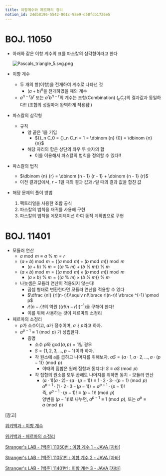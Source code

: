 ```yaml
---
title: 이항계수와 페르마의 정리
notion_id: 24db8196-5542-801c-98e9-d58fcb1726e5
---
```

  
# BOJ. 11050  
  
- 아래와 같은 이항 계수의 표를 파스칼의 삼각형이라고 한다  
  
    ![Pascals_triangle_5.svg.png](https://prod-files-secure.s3.us-west-2.amazonaws.com/ee9cb3f6-9bac-463c-ac07-0442097183e8/67dbf580-7a07-485d-ae36-3de4a6a96e17/Pascals_triangle_5.svg.png?X-Amz-Algorithm=AWS4-HMAC-SHA256&X-Amz-Content-Sha256=UNSIGNED-PAYLOAD&X-Amz-Credential=ASIAZI2LB4665PAXQRKO%2F20250916%2Fus-west-2%2Fs3%2Faws4_request&X-Amz-Date=20250916T011206Z&X-Amz-Expires=3600&X-Amz-Security-Token=IQoJb3JpZ2luX2VjEAkaCXVzLXdlc3QtMiJGMEQCIHqfegQmSsLtBYxuxTRtUQepRRYdF4OAIjGdGgiYc7UAAiADrBFOheqD6iFUEzIIinOdFybc1wq66Ij%2FTSsCnjMZRiqIBAiC%2F%2F%2F%2F%2F%2F%2F%2F%2F%2F8BEAAaDDYzNzQyMzE4MzgwNSIMMVi%2F8MdfTyNryBjVKtwDng8a4re%2Fa8h7e0aijECEkLoCt6x8pxU%2Fa%2BxugwFVAPKE1oyWTKAUIAkHJwg9lHS7BSdBbNE%2F0OaXgNLuOIMm3QECoEms%2B9lpW1fV9s0hsNV2v5etJwdiDQx1YOUpFTGkv3vKilv6pRoZitWQ73L1lQoeGndtmwqxT6UjYu7eTJxr5GfzAU%2FWNAAj2DNgen33HNog%2Fqkj0S059CJ3gnPaHnmlERCTR2pvHH7%2BoRg8IKw%2F82UQCFip68%2FhQODGJ9JenwT9gc9vgxBgb63hCKxt60Z6p3Zo6uq7delRQK5fsi1QON%2BGtqGh9lKNAvKcIZOVN4Dg7yTz%2BtCza4%2FkMW8dwp8WnxyA02RU7piVdto3S2yiXgAa%2BswGnnrcLdUfjwqOZ7GTq%2FK62my7SICkGxNahc9UDXjAvP49dvg%2F%2Bgbqyfg89A62e7Hojyg54ve923HgXhxiroHly9bkg09oSIqYlv9ChhjDx%2BxhL39StBZgOaIle5qWdkwVewlZ2AFzpdNJIYtDmgcSEbfaeSWz1VdkvR9orClLhgcrRZSx0qjLcXMtwTIcopyhxMzC3MYa7yCQ4pu7Q8f3hgF8k3w7BxBh8m6lCQlAfxFgs1p2taVvrdXVYJPN9RNjcJepDcMw3O%2BixgY6pgFcTTsZv%2FRAWJqRmH7gax9IoP%2FzuwaPp7FaeMEQT0o644mAReeJ8s%2BEVZW3pg%2FExAseiT1muiDP83TENrfnj%2FU86Obq6lKfqC2U0SNBSitTf9L3Z6H4j2ivy4PcXVYsd03KqkICyG52FQ36EJNL%2Fw5plOPYiOTzFNJLeewhytsDaAswBBY2rz6Y%2B1K46TRd4EFDR4G1uGfVyE50l%2F37Poa4GL0S%2B7vH&X-Amz-Signature=e8fe314e92fb607fcea0e8d58dabd87ebae133a7974689cbba01777d5e3071be&X-Amz-SignedHeaders=host&x-amz-checksum-mode=ENABLED&x-id=GetObject)  
  
- 이항 계수  
    - 두 개의 항(이항)을 전개하여 계수로 나타낸 것  
        - $(a+b)^n$을 전개하였을 때의 계수  
    - $a^{n-r}b^r$ 또는 $a^rb^{n-r}$의 계수는 조합(Combination) (${}_nC_r$)의 결과값과 동일하다!! (조합의 성질마저 완벽하게 적용됨!)  
- 파스칼의 삼각형  
    - 규칙  
        - 양 끝은 1을 기입  
            - ${}_n C_0 = {}_n C_n = 1 = \dbinom {n} {0} = \dbinom {n} {n}$  
        - 해당 자리의 합은 상단의 좌우 두 숫자의 합  
            - 이를 이용해서 파스칼의 법칙을 정의할 수 있다!!  
- 파스칼의 법칙  
    - $\dbinom {n} {r} = \dbinom {n - 1} {r  - 1} + \dbinom {n - 1} {r}$  
    - 이전 결과값에서, $r-1$일 때의 결과 값과 $r$일 때의 결과 값을 합친 값  
- 해당 문제의 풀이 방법  
    1. 팩토리얼을 사용한 조합 공식  
    2. 파스칼의 법칙을 재귀를 사용해 구현  
    3. 파스칼의 법칙을 메모이제이션 하여 동적 계획법으로 구현  
  
# BOJ. 11401  
  
- 모듈러 연산  
    - $a \bmod m \equiv a \ \% \ m = r$  
    - $(a + b) \bmod m = \lbrace (a \bmod m) + (b \bmod m) \rbrace \bmod m$  
        - $(a + b) \ \% \ m = \lbrace (a \ \% \ m) + (b \ \% \ m) \rbrace \ \% \ m$  
    - $(a \times b) \bmod m = \lbrace (a \bmod m) \times (b \bmod m) \rbrace \bmod m$  
        - $(a \times b) \ \% \ m = \lbrace (a \ \% \ m) \times (b \ \% \ m) \rbrace \ \% \ m$  
    - 나눗셈은 모듈러 연산이 적용되지 않는다!  
        - 곱셈 형태로 변환한다면 모듈러 연산을 적용할 수 있다  
        - $\dfrac {n!} {r!(n-r)!}\equiv n!\lbrace r!(n-r)! \rbrace ^{-1} \pmod p$  
        - $r!(n-r)!$의 역원 ($\lbrace r!(n-r)! \rbrace ^ {-1}$)을 구해야 한다!  
        - 이를 위해 사용하는 것이 페르마의 소정리  
- 페르마의 소정리  
    - $p$가 소수이고, $a$가 정수이며,  $a \nmid p$라고 하자.  
    - $a^{p-1} \equiv 1 \pmod p$ 가 성립한다.  
        - 증명  
            - 소수 $p$와 $\gcd(a, p) = 1$일 경우  
            - $S = \lbrace 1,2,3,\dots, p-1 \rbrace$이라 하자.  
            - 각 원소에 a를 곱하고 나머지를 취해보자. $aS = \lbrace a \cdot 1, a \cdot 2, \dots, a \cdot (p-1) \rbrace \pmod p$  
                - 이때의 집합은 원래 집합과 동치다! $S \equiv aS \pmod p$  
            - 각 집합의 원소를 모두 곱해도 나머지를 취하면 동치 - 모듈러 연산  
                - $(a \cdot 1)(a \cdot 2) \cdots(a \cdot (p-1)) \equiv 1 \cdot 2 \cdot 3 \cdots (p-1) \pmod p$   
                $a^{p-1} \cdot (1 \cdot 2 \cdot 3 \cdots (p-1)) = a^{p-1} \cdot (p-1)!$   
                즉, $a^{p-1} \cdot (p-1)! \equiv (p-1)! \pmod p$  
                양변을 $(p-1)!$로 나누면, $a^{p-1} \equiv 1 \pmod p$, 또는 $a^p \equiv a \pmod p$  
  
[참고]  
  
  
[위키백과 - 이항 계수](https://ko.wikipedia.org/wiki/%EC%9D%B4%ED%95%AD_%EA%B3%84%EC%88%98)  
  
  
[위키백과 - 페르마의 소정리](https://ko.wikipedia.org/wiki/%ED%8E%98%EB%A5%B4%EB%A7%88%EC%9D%98_%EC%86%8C%EC%A0%95%EB%A6%AC)  
  
  
[Stranger's LAB - [백준] 11050번 : 이항 계수 1 - JAVA [자바]](https://st-lab.tistory.com/159)  
  
  
[Stranger's LAB - [백준] 11051번 : 이항 계수 2 - JAVA [자바]](https://st-lab.tistory.com/162)  
  
  
[Stranger's LAB - [백준] 11401번 : 이항 계수 3 - JAVA [자바]](https://st-lab.tistory.com/241)  
  
